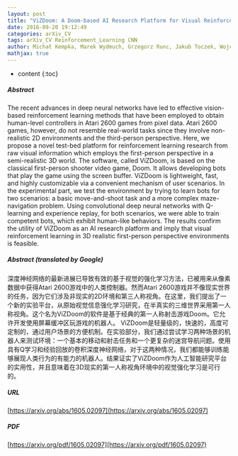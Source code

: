 ```yaml
---
layout: post
title: "ViZDoom: A Doom-based AI Research Platform for Visual Reinforcement Learning"
date: 2016-09-20 19:12:49
categories: arXiv_CV
tags: arXiv_CV Reinforcement_Learning CNN
author: Michał Kempka, Marek Wydmuch, Grzegorz Runc, Jakub Toczek, Wojciech Jaśkowski
mathjax: true
---
```


* content
{:toc}

##### Abstract
The recent advances in deep neural networks have led to effective vision-based reinforcement learning methods that have been employed to obtain human-level controllers in Atari 2600 games from pixel data. Atari 2600 games, however, do not resemble real-world tasks since they involve non-realistic 2D environments and the third-person perspective. Here, we propose a novel test-bed platform for reinforcement learning research from raw visual information which employs the first-person perspective in a semi-realistic 3D world. The software, called ViZDoom, is based on the classical first-person shooter video game, Doom. It allows developing bots that play the game using the screen buffer. ViZDoom is lightweight, fast, and highly customizable via a convenient mechanism of user scenarios. In the experimental part, we test the environment by trying to learn bots for two scenarios: a basic move-and-shoot task and a more complex maze-navigation problem. Using convolutional deep neural networks with Q-learning and experience replay, for both scenarios, we were able to train competent bots, which exhibit human-like behaviors. The results confirm the utility of ViZDoom as an AI research platform and imply that visual reinforcement learning in 3D realistic first-person perspective environments is feasible.

##### Abstract (translated by Google)
深度神经网络的最新进展已导致有效的基于视觉的强化学习方法，已被用来从像素数据中获得Atari 2600游戏中的人类控制器。然而Atari 2600游戏并不像现实世界的任务，因为它们涉及非现实的2D环境和第三人称视角。在这里，我们提出了一个新的实验平台，从原始视觉信息强化学习研究，在半真实的三维世界采用第一人称视角。这个名为ViZDoom的软件是基于经典的第一人称射击游戏Doom。它允许开发使用屏幕缓冲区玩游戏的机器人。 ViZDoom是轻量级的，快速的，高度可定制的，通过用户场景的方便机制。在实验部分，我们通过尝试学习两种场景的机器人来测试环境：一个基本的移动和射击任务和一个更复杂的迷宫导航问题。使用具有Q学习和经验回放的卷积深度神经网络，对于这两种情况，我们都能够训练能够展现人类行为的有能力的机器人。结果证实了ViZDoom作为人工智能研究平台的实用性，并且意味着在3D现实的第一人称视角环境中的视觉强化学习是可行的。

##### URL
[https://arxiv.org/abs/1605.02097](https://arxiv.org/abs/1605.02097)

##### PDF
[https://arxiv.org/pdf/1605.02097](https://arxiv.org/pdf/1605.02097)

